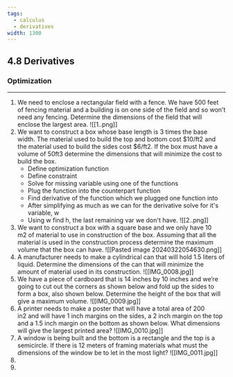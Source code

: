```yaml
---
tags:
  - calculus
  - derivatives
width: 1300
---
```

## 4.8 Derivatives

### Optimization

---
1. We need to enclose a rectangular field with a fence. We have 500 feet of fencing material and a building is on one side of the field and so won’t need any fencing. Determine the dimensions of the field that will enclose the largest area.
   ![[1..png]]
2. We want to construct a box whose base length is 3 times the base width. The material used to build the top and bottom cost $10/ft2 and the material used to build the sides cost $6/ft2. If the box must have a volume of 50ft3 determine the dimensions that will minimize the cost to build the box.
   - Define optimization function
   - Define constraint
   - Solve for missing variable using one of the functions
   - Plug the function into the counterpart function
   - Find derivative of the function which we plugged one function into
   - After simplifying as much as we can for the derivative solve for it's variable, w
   - Using w find h, the last remaining var we don't have.
     ![[2..png]]
3. We want to construct a box with a square base and we only have 10 m2 of material to use in construction of the box. Assuming that all the material is used in the construction process determine the maximum volume that the box can have.
		![[Pasted image 20240322054630.png]]
4. A manufacturer needs to make a cylindrical can that will hold 1.5 liters of liquid. Determine the dimensions of the can that will minimize the amount of material used in its construction.
	   ![[IMG_0008.jpg]]
5. We have a piece of cardboard that is 14 inches by 10 inches and we’re going to cut out the corners as shown below and fold up the sides to form a box, also shown below. Determine the height of the box that will give a maximum volume.
   ![[IMG_0009.jpg]]
6. A printer needs to make a poster that will have a total area of 200 in2 and will have 1 inch margins on the sides, a 2 inch margin on the top and a 1.5 inch margin on the bottom as shown below. What dimensions will give the largest printed area?
	   ![[IMG_0010.jpg]]
7. A window is being built and the bottom is a rectangle and the top is a semicircle. If there is 12 meters of framing materials what must the dimensions of the window be to let in the most light?
	   ![[IMG_0011.jpg]]
8. 
9. 